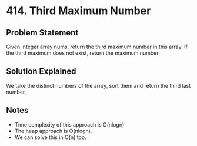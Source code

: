 # 414. Third Maximum Number

## Problem Statement

Given integer array nums, return the third maximum number in this array. If the third maximum does not exist, return the maximum number.

## Solution Explained

We take the distinct numbers of the array, sort them and return the third last number.

## Notes

- Time complexity of this approach is O(nlogn)
- The heap approach is O(nlogn).
- We can solve this in O(n) too.
